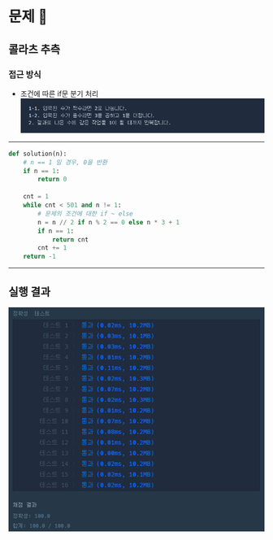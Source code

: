 # 문제 :book:

## 콜라츠 추측

### 접근 방식

- 조건에 따른 if문 분기 처리
  ![img.png](img.png)

<hr>

```python
def solution(n):
    # n == 1 일 경우, 0을 반환
    if n == 1:
        return 0

    cnt = 1
    while cnt < 501 and n != 1:
        # 문제의 조건에 대한 if ~ else
        n = n // 2 if n % 2 == 0 else n * 3 + 1
        if n == 1:
            return cnt
        cnt += 1
    return -1
```

<hr>

## 실행 결과

![img_1.png](img_1.png)